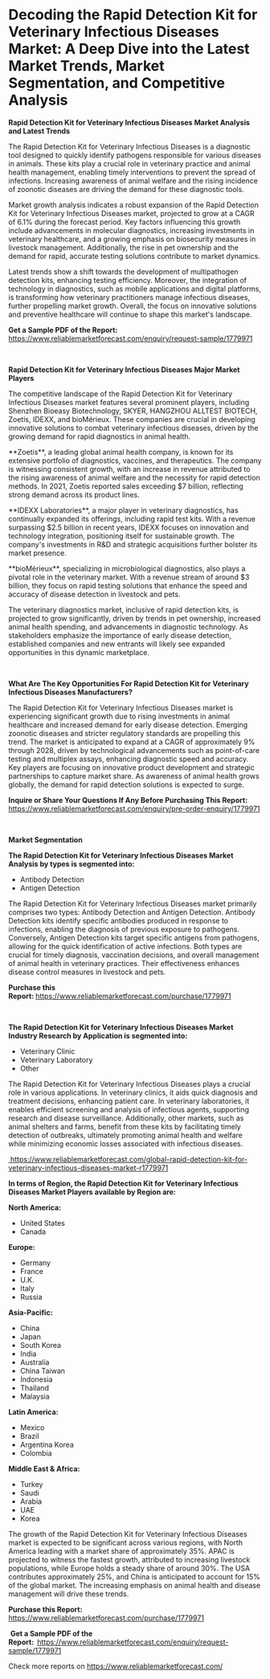 <p><h1>Decoding the Rapid Detection Kit for Veterinary Infectious Diseases Market: A Deep Dive into the Latest Market Trends, Market Segmentation, and Competitive Analysis</h1></p><p><strong>Rapid Detection Kit for Veterinary Infectious Diseases Market Analysis and Latest Trends</strong></p>
<p><p>The Rapid Detection Kit for Veterinary Infectious Diseases is a diagnostic tool designed to quickly identify pathogens responsible for various diseases in animals. These kits play a crucial role in veterinary practice and animal health management, enabling timely interventions to prevent the spread of infections. Increasing awareness of animal welfare and the rising incidence of zoonotic diseases are driving the demand for these diagnostic tools.</p><p>Market growth analysis indicates a robust expansion of the Rapid Detection Kit for Veterinary Infectious Diseases market, projected to grow at a CAGR of 6.1% during the forecast period. Key factors influencing this growth include advancements in molecular diagnostics, increasing investments in veterinary healthcare, and a growing emphasis on biosecurity measures in livestock management. Additionally, the rise in pet ownership and the demand for rapid, accurate testing solutions contribute to market dynamics. </p><p>Latest trends show a shift towards the development of multipathogen detection kits, enhancing testing efficiency. Moreover, the integration of technology in diagnostics, such as mobile applications and digital platforms, is transforming how veterinary practitioners manage infectious diseases, further propelling market growth. Overall, the focus on innovative solutions and preventive healthcare will continue to shape this market's landscape.</p></p>
<p><strong>Get a Sample PDF of the Report:&nbsp;</strong> <a href="https://www.reliablemarketforecast.com/enquiry/request-sample/1779971?utm_campaign=3045&utm_medium=2&utm_source=Github&utm_content=ia&utm_term=25032025&utm_id=rapid-detection-kit-for-veterinary-infectious-diseases">https://www.reliablemarketforecast.com/enquiry/request-sample/1779971</a></p>
<p>&nbsp;</p>
<p><strong>Rapid Detection Kit for Veterinary Infectious Diseases Major Market Players</strong></p>
<p><p>The competitive landscape of the Rapid Detection Kit for Veterinary Infectious Diseases market features several prominent players, including Shenzhen Bioeasy Biotechnology, SKYER, HANGZHOU ALLTEST BIOTECH, Zoetis, IDEXX, and bioMérieux. These companies are crucial in developing innovative solutions to combat veterinary infectious diseases, driven by the growing demand for rapid diagnostics in animal health.</p><p>**Zoetis**, a leading global animal health company, is known for its extensive portfolio of diagnostics, vaccines, and therapeutics. The company is witnessing consistent growth, with an increase in revenue attributed to the rising awareness of animal welfare and the necessity for rapid detection methods. In 2021, Zoetis reported sales exceeding $7 billion, reflecting strong demand across its product lines.</p><p>**IDEXX Laboratories**, a major player in veterinary diagnostics, has continually expanded its offerings, including rapid test kits. With a revenue surpassing $2.5 billion in recent years, IDEXX focuses on innovation and technology integration, positioning itself for sustainable growth. The company's investments in R&D and strategic acquisitions further bolster its market presence.</p><p>**bioMérieux**, specializing in microbiological diagnostics, also plays a pivotal role in the veterinary market. With a revenue stream of around $3 billion, they focus on rapid testing solutions that enhance the speed and accuracy of disease detection in livestock and pets.</p><p>The veterinary diagnostics market, inclusive of rapid detection kits, is projected to grow significantly, driven by trends in pet ownership, increased animal health spending, and advancements in diagnostic technology. As stakeholders emphasize the importance of early disease detection, established companies and new entrants will likely see expanded opportunities in this dynamic marketplace.</p></p>
<p>&nbsp;</p>
<p><strong>What Are The Key Opportunities For Rapid Detection Kit for Veterinary Infectious Diseases Manufacturers?</strong></p>
<p><p>The Rapid Detection Kit for Veterinary Infectious Diseases market is experiencing significant growth due to rising investments in animal healthcare and increased demand for early disease detection. Emerging zoonotic diseases and stricter regulatory standards are propelling this trend. The market is anticipated to expand at a CAGR of approximately 9% through 2028, driven by technological advancements such as point-of-care testing and multiplex assays, enhancing diagnostic speed and accuracy. Key players are focusing on innovative product development and strategic partnerships to capture market share. As awareness of animal health grows globally, the demand for rapid detection solutions is expected to surge.</p></p>
<p><strong>Inquire or Share Your Questions If Any Before Purchasing This Report:</strong> <a href="https://www.reliablemarketforecast.com/enquiry/pre-order-enquiry/1779971?utm_campaign=3045&utm_medium=2&utm_source=Github&utm_content=ia&utm_term=25032025&utm_id=rapid-detection-kit-for-veterinary-infectious-diseases">https://www.reliablemarketforecast.com/enquiry/pre-order-enquiry/1779971</a></p>
<p>&nbsp;</p>
<p><strong>Market Segmentation</strong></p>
<p><strong>The Rapid Detection Kit for Veterinary Infectious Diseases Market Analysis by types is segmented into:</strong></p>
<p><ul><li>Antibody Detection</li><li>Antigen Detection</li></ul></p>
<p><p>The Rapid Detection Kit for Veterinary Infectious Diseases market primarily comprises two types: Antibody Detection and Antigen Detection. Antibody Detection kits identify specific antibodies produced in response to infections, enabling the diagnosis of previous exposure to pathogens. Conversely, Antigen Detection kits target specific antigens from pathogens, allowing for the quick identification of active infections. Both types are crucial for timely diagnosis, vaccination decisions, and overall management of animal health in veterinary practices. Their effectiveness enhances disease control measures in livestock and pets.</p></p>
<p><strong>Purchase this Report:&nbsp;</strong><a href="https://www.reliablemarketforecast.com/purchase/1779971?utm_campaign=3045&utm_medium=2&utm_source=Github&utm_content=ia&utm_term=25032025&utm_id=rapid-detection-kit-for-veterinary-infectious-diseases">https://www.reliablemarketforecast.com/purchase/1779971</a></p>
<p>&nbsp;</p>
<p><strong>The Rapid Detection Kit for Veterinary Infectious Diseases Market Industry Research by Application is segmented into:</strong></p>
<p><ul><li>Veterinary Clinic</li><li>Veterinary Laboratory</li><li>Other</li></ul></p>
<p><p>The Rapid Detection Kit for Veterinary Infectious Diseases plays a crucial role in various applications. In veterinary clinics, it aids quick diagnosis and treatment decisions, enhancing patient care. In veterinary laboratories, it enables efficient screening and analysis of infectious agents, supporting research and disease surveillance. Additionally, other markets, such as animal shelters and farms, benefit from these kits by facilitating timely detection of outbreaks, ultimately promoting animal health and welfare while minimizing economic losses associated with infectious diseases.</p></p>
<p><a href="https://www.reliablemarketforecast.com/global-rapid-detection-kit-for-veterinary-infectious-diseases-market-r1779971?utm_campaign=3045&utm_medium=2&utm_source=Github&utm_content=ia&utm_term=25032025&utm_id=rapid-detection-kit-for-veterinary-infectious-diseases">&nbsp;https://www.reliablemarketforecast.com/global-rapid-detection-kit-for-veterinary-infectious-diseases-market-r1779971</a></p>
<p><strong>In terms of Region, the Rapid Detection Kit for Veterinary Infectious Diseases Market Players available by Region are:</strong></p>
<p>
    <p> <strong> North America: </strong>
        <ul>
            <li>United States</li>
            <li>Canada</li>
        </ul>
        </p> 
    <p> <strong> Europe: </strong>
        <ul>
            <li>Germany</li>
            <li>France</li>
            <li>U.K.</li>
            <li>Italy</li>
            <li>Russia</li>
        </ul>
        </p> 
    <p> <strong> Asia-Pacific: </strong>
        <ul>
            <li>China</li>
            <li>Japan</li>
            <li>South Korea</li>
            <li>India</li>
            <li>Australia</li>
            <li>China Taiwan</li>
            <li>Indonesia</li>
            <li>Thailand</li>
            <li>Malaysia</li>
        </ul>
        </p> 
    <p> <strong> Latin America: </strong>
        <ul>
            <li>Mexico</li>
            <li>Brazil</li>
            <li>Argentina Korea</li>
            <li>Colombia</li>
        </ul>
        </p> 
    <p> <strong> Middle East & Africa: </strong>
        <ul>
            <li>Turkey</li>
            <li>Saudi</li>
            <li>Arabia</li>
            <li>UAE</li>
            <li>Korea</li>
        </ul>
    </p>
    </p>
<p><p>The growth of the Rapid Detection Kit for Veterinary Infectious Diseases market is expected to be significant across various regions, with North America leading with a market share of approximately 35%. APAC is projected to witness the fastest growth, attributed to increasing livestock populations, while Europe holds a steady share of around 30%. The USA contributes approximately 25%, and China is anticipated to account for 15% of the global market. The increasing emphasis on animal health and disease management will drive these trends.</p></p>
<p><strong>Purchase this Report: </strong><a href="https://www.reliablemarketforecast.com/purchase/1779971?utm_campaign=3045&utm_medium=2&utm_source=Github&utm_content=ia&utm_term=25032025&utm_id=rapid-detection-kit-for-veterinary-infectious-diseases">https://www.reliablemarketforecast.com/purchase/1779971</a></p>
<p>&nbsp;<strong>Get a Sample PDF of the Report:&nbsp;&nbsp;</strong><a href="https://www.reliablemarketforecast.com/enquiry/request-sample/1779971?utm_campaign=3045&utm_medium=2&utm_source=Github&utm_content=ia&utm_term=25032025&utm_id=rapid-detection-kit-for-veterinary-infectious-diseases">https://www.reliablemarketforecast.com/enquiry/request-sample/1779971</a></p>
<p><strong></strong></p>
<p>Check more reports on <a href="https://www.reliablemarketforecast.com/?utm_campaign=3045&utm_medium=2&utm_source=Github&utm_content=ia&utm_term=25032025&utm_id=rapid-detection-kit-for-veterinary-infectious-diseases">https://www.reliablemarketforecast.com/</a></p>